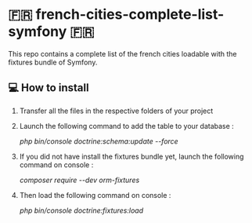 # :fr: french-cities-complete-list-symfony :fr:
This repo contains a complete list of the french cities loadable with the fixtures bundle of Symfony.

## :computer: How to install
1. Transfer all the files in the respective folders of your project

2. Launch the following command to add the table to your database :

     *php bin/console doctrine:schema:update --force*

3. If you did not have install the fixtures bundle yet, launch the following command on console :

     *composer require --dev orm-fixtures*

4. Then load the following command on console :

     *php bin/console doctrine:fixtures:load*